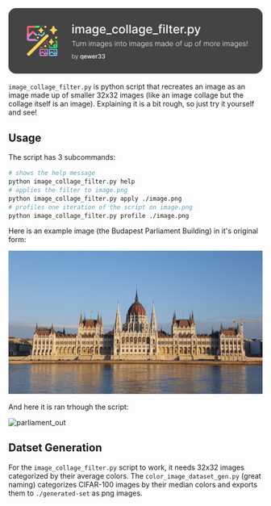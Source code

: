 ![banner](https://github.com/qewer33/image-collage-filter/blob/main/assets/banner.png?raw=true)

`image_collage_filter.py` is python script that recreates an image as an image made up of smaller 32x32 images (like an image collage but the collage itself is an image). Explaining it is a bit rough, so just try it yourself and see!

## Usage

The script has 3 subcommands:

```sh
# shows the help message
python image_collage_filter.py help
# applies the filter to image.png
python image_collage_filter.py apply ./image.png
# profiles one iteration of the script on image.png
python image_collage_filter.py profile ./image.png
```

Here is an example image (the Budapest Parliament Building) in it's original form:

![parliament](https://github.com/qewer33/image-collage-filter/blob/main/examples/parliament.jpg?raw=true)

And here it is ran trhough the script:

![parliament_out](https://github.com/qewer33/image-collage-filter/blob/main/examples/parliament_out.png?raw=true)

## Datset Generation

For the `image_collage_filter.py` script to work, it needs 32x32 images categorized by their average colors. The `color_image_dataset_gen.py` (great naming) categorizes CIFAR-100 images by their median colors and exports them to `./generated-set` as png images.

